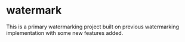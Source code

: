 # watermark

This is a primary watermarking project built on previous watermarking implementation with some new features added.
